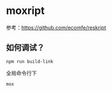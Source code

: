 # moxript

参考：https://github.com/ecomfe/reskript

## 如何调试？

```shell
npm run build-link
```
全局命令行下
```shell
mox
```